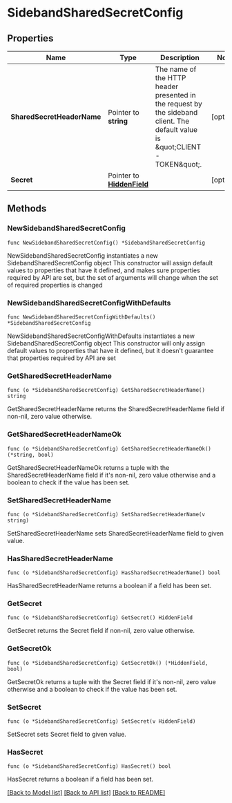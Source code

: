 # SidebandSharedSecretConfig

## Properties

Name | Type | Description | Notes
------------ | ------------- | ------------- | -------------
**SharedSecretHeaderName** | Pointer to **string** | The name of the HTTP header presented in the request by the sideband client. The default value is \&quot;CLIENT-TOKEN\&quot;. | [optional] 
**Secret** | Pointer to [**HiddenField**](HiddenField.md) |  | [optional] 

## Methods

### NewSidebandSharedSecretConfig

`func NewSidebandSharedSecretConfig() *SidebandSharedSecretConfig`

NewSidebandSharedSecretConfig instantiates a new SidebandSharedSecretConfig object
This constructor will assign default values to properties that have it defined,
and makes sure properties required by API are set, but the set of arguments
will change when the set of required properties is changed

### NewSidebandSharedSecretConfigWithDefaults

`func NewSidebandSharedSecretConfigWithDefaults() *SidebandSharedSecretConfig`

NewSidebandSharedSecretConfigWithDefaults instantiates a new SidebandSharedSecretConfig object
This constructor will only assign default values to properties that have it defined,
but it doesn't guarantee that properties required by API are set

### GetSharedSecretHeaderName

`func (o *SidebandSharedSecretConfig) GetSharedSecretHeaderName() string`

GetSharedSecretHeaderName returns the SharedSecretHeaderName field if non-nil, zero value otherwise.

### GetSharedSecretHeaderNameOk

`func (o *SidebandSharedSecretConfig) GetSharedSecretHeaderNameOk() (*string, bool)`

GetSharedSecretHeaderNameOk returns a tuple with the SharedSecretHeaderName field if it's non-nil, zero value otherwise
and a boolean to check if the value has been set.

### SetSharedSecretHeaderName

`func (o *SidebandSharedSecretConfig) SetSharedSecretHeaderName(v string)`

SetSharedSecretHeaderName sets SharedSecretHeaderName field to given value.

### HasSharedSecretHeaderName

`func (o *SidebandSharedSecretConfig) HasSharedSecretHeaderName() bool`

HasSharedSecretHeaderName returns a boolean if a field has been set.

### GetSecret

`func (o *SidebandSharedSecretConfig) GetSecret() HiddenField`

GetSecret returns the Secret field if non-nil, zero value otherwise.

### GetSecretOk

`func (o *SidebandSharedSecretConfig) GetSecretOk() (*HiddenField, bool)`

GetSecretOk returns a tuple with the Secret field if it's non-nil, zero value otherwise
and a boolean to check if the value has been set.

### SetSecret

`func (o *SidebandSharedSecretConfig) SetSecret(v HiddenField)`

SetSecret sets Secret field to given value.

### HasSecret

`func (o *SidebandSharedSecretConfig) HasSecret() bool`

HasSecret returns a boolean if a field has been set.


[[Back to Model list]](../README.md#documentation-for-models) [[Back to API list]](../README.md#documentation-for-api-endpoints) [[Back to README]](../README.md)


